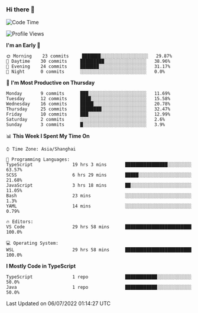 ### Hi there 👋

<!--
**waynelwz/waynelwz** is a ✨ _special_ ✨ repository because its `README.md` (this file) appears on your GitHub profile.

Here are some ideas to get you started:

- 🔭 I’m currently working on ...
- 🌱 I’m currently learning ...
- 👯 I’m looking to collaborate on ...
- 🤔 I’m looking for help with ...
- 💬 Ask me about ...
- 📫 How to reach me: ...
- 😄 Pronouns: ...
- ⚡ Fun fact: ...
-->

<!--START_SECTION:waka-->
![Code Time](http://img.shields.io/badge/Code%20Time-0%20secs-blue)

![Profile Views](http://img.shields.io/badge/Profile%20Views-0-blue)

**I'm an Early 🐤** 

```text
🌞 Morning    23 commits     ███████░░░░░░░░░░░░░░░░░░   29.87% 
🌆 Daytime    30 commits     █████████░░░░░░░░░░░░░░░░   38.96% 
🌃 Evening    24 commits     ███████░░░░░░░░░░░░░░░░░░   31.17% 
🌙 Night      0 commits      ░░░░░░░░░░░░░░░░░░░░░░░░░   0.0%

```
📅 **I'm Most Productive on Thursday** 

```text
Monday       9 commits      ███░░░░░░░░░░░░░░░░░░░░░░   11.69% 
Tuesday      12 commits     ████░░░░░░░░░░░░░░░░░░░░░   15.58% 
Wednesday    16 commits     █████░░░░░░░░░░░░░░░░░░░░   20.78% 
Thursday     25 commits     ████████░░░░░░░░░░░░░░░░░   32.47% 
Friday       10 commits     ███░░░░░░░░░░░░░░░░░░░░░░   12.99% 
Saturday     2 commits      ░░░░░░░░░░░░░░░░░░░░░░░░░   2.6% 
Sunday       3 commits      █░░░░░░░░░░░░░░░░░░░░░░░░   3.9%

```


📊 **This Week I Spent My Time On** 

```text
⌚︎ Time Zone: Asia/Shanghai

💬 Programming Languages: 
TypeScript               19 hrs 3 mins       ████████████████░░░░░░░░░   63.57% 
SCSS                     6 hrs 29 mins       █████░░░░░░░░░░░░░░░░░░░░   21.68% 
JavaScript               3 hrs 18 mins       ██░░░░░░░░░░░░░░░░░░░░░░░   11.05% 
Bash                     23 mins             ░░░░░░░░░░░░░░░░░░░░░░░░░   1.3% 
YAML                     14 mins             ░░░░░░░░░░░░░░░░░░░░░░░░░   0.79%

🔥 Editors: 
VS Code                  29 hrs 58 mins      █████████████████████████   100.0%

💻 Operating System: 
WSL                      29 hrs 58 mins      █████████████████████████   100.0%

```

**I Mostly Code in TypeScript** 

```text
TypeScript               1 repo              ████████████░░░░░░░░░░░░░   50.0% 
Java                     1 repo              ████████████░░░░░░░░░░░░░   50.0%

```



 Last Updated on 06/07/2022 01:14:27 UTC
<!--END_SECTION:waka-->
